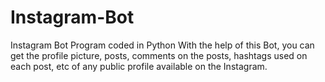# Instagram-Bot
Instagram Bot Program coded in Python
With the help of this Bot, you can get the profile picture, posts, comments on the posts, hashtags used on each post, etc of any public profile available on the Instagram.
